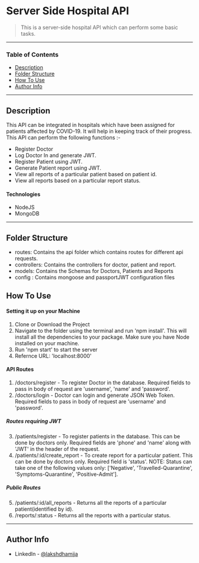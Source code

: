 # Server Side Hospital API

> This is a server-side hospital API which can perform some basic tasks.

---

### Table of Contents

- [Description](#description)
- [Folder Structure](#folder-structure)
- [How To Use](#how-to-use)
- [Author Info](#author-info)

---

## Description

This API can be integrated in hospitals which have been assigned for patients affected by COVID-19. It will help in keeping track of their progress.
This API can perform the following functions :-
- Register Doctor
- Log Doctor In and generate JWT.
- Register Patient using JWT.
- Generate Patient report using JWT.
- View all reports of a particular patient based on patient id.
- View all reports based on a particular report status.

#### Technologies

- NodeJS
- MongoDB

---

## Folder Structure
- routes: Contains the api folder which contains routes for different api requests.
- controllers: Contains the controllers for doctor, patient and report.
- models: Contains the Schemas for Doctors, Patients and Reports
- config : Contains mongoose and passportJWT configuration files

## How To Use

#### Setting it up on your Machine

1. Clone or Download the Project
2. Navigate to the folder using the terminal and run 'npm install'. This will install all the dependencies to your package. Make sure you have Node installed on your machine.
3. Run 'npm start' to start the server 
4. Refernce URL: 'localhost:8000'

#### API Routes

1. /doctors/register - To register Doctor in the database. Required fields to pass in body of request are 'username', 'name' and 'password'.
2. /doctors/login - Doctor can login and generate JSON Web Token. Required fields to pass in body of request are 'username' and 'password'.

##### Routes requiring JWT
3. /patients/register - To register patients in the database. This can be done by doctors only. Required fields are 'phone' and 'name' along with 'JWT' in the header of the request.
4. /patients/:id/create_report - To create report for a particular patient. This can be done by doctors only. Required field is 'status'. NOTE: Status can take one of the following values only: ['Negative', 'Travelled-Quarantine', 'Symptoms-Quarantine', 'Positive-Admit'].

##### Public Routes
5. /patients/:id/all_reports - Returns all the reports of a particular patient(identified by id).
6. /reports/:status - Returns all the reports with a particular status.

---

## Author Info

- LinkedIn - [@lakshdhamija](https://linkedin.com/in/laksh-dhamija)

